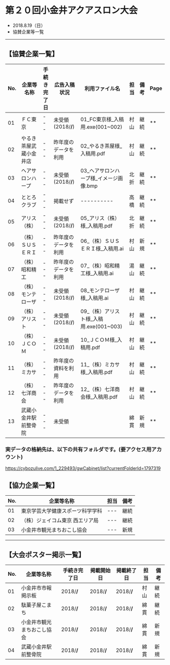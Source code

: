 # 第２０回小金井アクアスロン大会  
 * 2018.8.19（日）
 * 協賛企業等一覧

---
## 【協賛企業一覧】
|No.|企業等名称|手続き完了日|広告入稿状況|利用ファイル名|担当|備考|Page|
|---|---|---|---|---|---|---|---|
|01|ＦＣ東京|---|未受領(2018/**/**)|01_FC東京様_入稿用.exe(001~002)|村山|継続|**|
|02|やるき茶屋武蔵小金井店|---|昨年度のデータを利用|02_やるき茶屋様_入稿用.pdf|村山|継続|**|
|03|ヘアサロンハープ|---|未受領(2018/**/**)|03_ヘアサロンハープ様_イメージ画像.bmp|北折|継続|**|
|04|ととろクラブ|---|掲載せず|----------|高橋|継続|**|
|05|アリス（株）|---|未受領(2018/**/**)|05_アリス（株）様_入稿用.pdf|北折|継続|**|
|06|（株）ＳＵＳＥＲＩ|---|昨年度のデータを利用|06_（株）ＳＵＳＥＲＩ様_入稿用.ai|村山|新規|**|
|07|（株）昭和精工|---|昨年度のデータを利用|07_（株）昭和精工様_入稿用.ai|湯山|継続|**|
|08|（株）モンテローザ|---|未受領(2018/**/**)|08_モンテローザ様_入稿用.ai|村山|継続|**|
|09|（株）アリスト|---|未受領(2018/**/**)|09_（株）アリスト様_入稿用.exe(001~003)|村山|継続|**|
|10|（株）ＪＣＯＭ|---|未受領(2018/**/**)|10_ＪＣＯＭ様_入稿用.pdf|村山|継続|**|
|11|（株）ミカサ|---|昨年度の資料を利用|11_（株）ミカサ様_入稿用.pdf|村山|継続|**|
|12|（株）七洋商会|---|昨年度のデータを利用|12_（株）七洋商会様_入稿用.pdf|村山|継続|**|
|13|武蔵小金井駅前整骨院|---|未受領||綿貫|新規|**|

### 実データの格納先は、以下の共有フォルダです。(要アクセス用アカウント)    
https://cybozulive.com/1_229493/gwCabinet/list?currentFolderId=1797319  


## 【協力企業一覧】
|No.|企業等名称|担当|備考|
|---|---|---|---|
|01|東京学芸大学健康スポーツ科学学科|---|継続|
|02|（株）ジェイコム東京 西エリア局|---|継続|
|03|小金井市観光まちおこし協会|---|新規|

---
## 【大会ポスター掲示一覧】
|No.|企業等名称|手続き完了日|掲載開始日|掲載終了日|担当|備考|
|---|---|---|---|---|---|---|
|01|小金井市市報掲示板|2018/**/**|2018/**/**|2018/**/**|村山|継続|
|02|駄菓子屋こまち|2018/**/**|2018/**/**|2018/**/**|綿貫|継続|
|03|小金井市観光まちおこし協会|2018/**/**|2018/**/**|2018/**/**|綿貫|新規|
|04|武蔵小金井駅前整骨院|2018/**/**|2018/**/**|2018/**/**|綿貫|新規|

